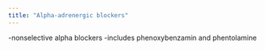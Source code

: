 ```yaml
---
title: "Alpha-adrenergic blockers"
---
```

-nonselective alpha blockers
-includes phenoxybenzamin and phentolamine

